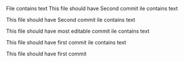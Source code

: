 File contains text
This file should have Second commit
ile contains text

This file should have Second commit
ile contains text

This file should have most editable commit
ile contains text

This file should have first commit
ile contains text

This file should have first commit
